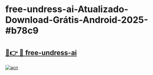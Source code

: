 # free-undress-ai-Atualizado-Download-Grátis-Android-2025-#b78c9

# <h2><a href="https://ainizakaria.my?title=free-undress-ai&ref=24M">🔗👉 🔴 free-undress-ai</a></h2>

[![acn](https://github.com/user-attachments/assets/0f9c940e-d8b0-45ae-aac7-cd30a18b3e1c)](https://ainizakaria.my?title=free-undress-ai&ref=24M)

